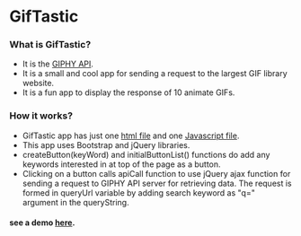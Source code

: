 # GifTastic
### What is GifTastic?
* It is the [GIPHY API](https://developers.giphy.com/).
* It is a small and cool app for sending a request to the largest GIF library website.
* It is a fun app to display the response of 10 animate GIFs.

### How it works?
* GifTastic app has just one [html file](index.html) and one [Javascript file](assets/javascript/GiphyJS.js).
* This app uses Bootstrap and jQuery libraries.
* createButton(keyWord) and initialButtonList() functions do add any keywords interested in at top of the page as a button.
* Clicking on a button calls apiCall function to use jQuery ajax function for sending a request to GIPHY API server for retrieving data. The request is formed in queryUrl variable by adding search keyword as "q=" argument in the queryString.

#### see a demo [here](https://kdotnet2017.github.io/GifTastic/).

